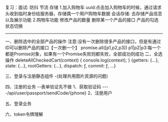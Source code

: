 
复习：面试: 防抖 节流  存储
1.加入购物车
uuid:点击加入购物车的时候，通过请求头收到临时身份给服务器，存储偶一个用户购物车数据
会话存储: 去存储产品信息 以及展示功能
2.购物车功能
修改产品的数量
删除某一个产品的接口
产品的勾选状态切换
************************************************
一、删除选中的全部产品的操作
注意:没有一次删除很多产品的接口，但是有通过ID可以删除产品的接口【一次删一个】
promise.all([p1,p2,p3])
p1|p2|p3:每一个都是Promise对象，如果有一个Promise失败则都失败，全部成功则成功
二、全选操作
deleteAllCheckedCart(context) {
        console.log(context);
    }
{getters: {…}, state: {…}, rootGetters: {…}, dispatch: ƒ, commit: ƒ, …}


三、登录与注册静态组件 -(处理共用图片资源的问题)



四、注册的业务 --表单验证先不做
1、获取验证码 ----/api/user/passport/sendCode/{phone}
2、注册用户

五、登录业务


六、token令牌理解